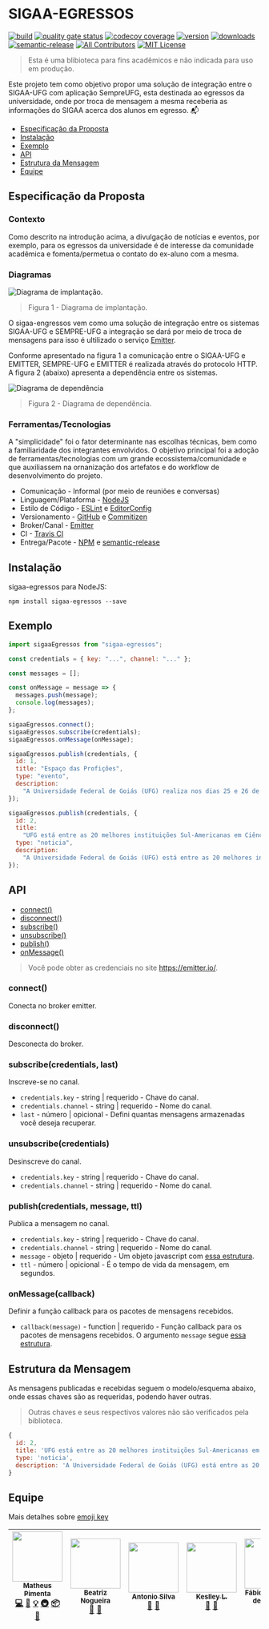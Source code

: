 # SIGAA-EGRESSOS

[![build](https://github.com/matheuspiment/sigaa-egressos/actions/workflows/build.yml/badge.svg)](https://github.com/matheuspiment/sigaa-egressos/actions/workflows/build.yml)
[![quality gate status](https://sonarcloud.io/api/project_badges/measure?project=matheuspiment_sigaa-egressos&metric=alert_status)](https://sonarcloud.io/summary/new_code?id=matheuspiment_sigaa-egressos)
[![codecov coverage](https://img.shields.io/codecov/c/github/matheuspiment/sigaa-egressos.svg)](https://codecov.io/gh/matheuspiment/sigaa-egressos)
[![version](https://img.shields.io/npm/v/sigaa-egressos.svg)](https://www.npmjs.com/package/sigaa-egressos)
[![downloads](https://img.shields.io/npm/dw/sigaa-egressos.svg)](https://www.npmjs.com/package/sigaa-egressos)
[![semantic-release](https://img.shields.io/badge/%20%20%F0%9F%93%A6%F0%9F%9A%80-semantic--release-e10079.svg)](https://github.com/matheuspiment/sigaa-egressos)
[![All Contributors](https://img.shields.io/badge/all_contributors-5-orange.svg)](#contributors)
[![MIT License](https://img.shields.io/github/license/matheuspiment/sigaa-egressos.svg)](https://opensource.org/licenses/MIT)

> Esta é uma blibioteca para fins acadêmicos e não indicada para uso em produção.

Este projeto tem como objetivo propor uma solução de integração entre o SIGAA-UFG com aplicação SempreUFG, esta destinada ao egressos da universidade, onde por troca de mensagem a mesma receberia as informações do SIGAA acerca dos alunos em egresso. :mailbox_with_mail:

- [Especificação da Proposta](#especificação-da-proposta)
- [Instalação](#instalação)
- [Exemplo](#exemplo)
- [API](#api)
- [Estrutura da Mensagem](#estrutura-da-mensagem)
- [Equipe](#equipe)

## Especificação da Proposta

### Contexto

Como descrito na introdução acima, a divulgação de notícias e eventos, por exemplo, para os egressos da universidade é de interesse da comunidade acadêmica e fomenta/permetua o contato do ex-aluno com a mesma.

### Diagramas

![Diagrama de implantação.](./docs/diagrama-implantacao.png)

> Figura 1 - Diagrama de implantação.

O sigaa-engressos vem como uma solução de integração entre os sistemas SIGAA-UFG e SEMPRE-UFG a integração se dará por meio de troca de mensagens para isso é ultilizado o serviço [Emitter](https://emitter.io/).

Conforme apresentado na figura 1 a comunicação entre o SIGAA-UFG e EMITTER, SEMPRE-UFG e EMITTER é realizada através do protocolo HTTP. A figura 2 (abaixo) apresenta a dependência entre os sistemas.

![Diagrama de dependência](./docs/diagrama-dependencia.png)

> Figura 2 - Diagrama de dependência.

### Ferramentas/Tecnologias

A "simplicidade" foi o fator determinante nas escolhas técnicas, bem como a familiaridade dos integrantes envolvidos. O objetivo principal foi a adoção de ferramentas/tecnologias com um grande ecossistema/comunidade e que auxiliassem na ornanização dos artefatos e do workflow de desenvolvimento do projeto.

- Comunicação - Informal (por meio de reuniões e conversas)
- Linguagem/Plataforma - [NodeJS](https://nodejs.org/en/)
- Estilo de Código - [ESLint](https://eslint.org/) e [EditorConfig](https://editorconfig.org/)
- Versionamento - [GitHub](https://github.com/) e [Commitizen](https://github.com/commitizen)
- Broker/Canal - [Emitter](https://emitter.io/)
- CI - [Travis CI](https://travis-ci.org/)
- Entrega/Pacote - [NPM](https://www.npmjs.com/) e [semantic-release](https://github.com/semantic-release/semantic-release)

## Instalação

sigaa-egressos para NodeJS:

```shell
npm install sigaa-egressos --save
```

## Exemplo

```javascript
import sigaaEgressos from "sigaa-egressos";

const credentials = { key: "...", channel: "..." };

const messages = [];

const onMessage = message => {
  messages.push(message);
  console.log(messages);
};

sigaaEgressos.connect();
sigaaEgressos.subscribe(credentials);
sigaaEgressos.onMessage(onMessage);

sigaaEgressos.publish(credentials, {
  id: 1,
  title: "Espaço das Profições",
  type: "evento",
  description:
    "A Universidade Federal de Goiás (UFG) realiza nos dias 25 e 26 de junho, o Espaço das Profissões 2018, na Regional Goiânia, uma exposição que aproxima os universitários e profissionais da Instituição de estudantes do ensino médio, interessados em ingressar na UFG."
});

sigaaEgressos.publish(credentials, {
  id: 2,
  title:
    "UFG está entre as 20 melhores instituições Sul-Americanas em Ciências da Terra e Ambientais",
  type: "noticia",
  description:
    "A Universidade Federal de Goiás (UFG) está entre as 20 melhores instituições Sul-Americanas no que diz respeito às produções na área de Ciências da Terra e Ambientais. O ranking é do Nature Index, um banco de dados sobre publicações, autorias e produtividade dos pesquisadores."
});
```

## API

- [connect()](#connect)
- [disconnect()](#disconnect)
- [subscribe()](#subscribelast)
- [unsubscribe()](#unsubscribe)
- [publish()](#publishmessage-ttl)
- [onMessage()](#onmessagecallback)

> Você pode obter as credenciais no site https://emitter.io/.

### connect()

Conecta no broker emitter.

### disconnect()

Desconecta do broker.

### subscribe(credentials, last)

Inscreve-se no canal.

- `credentials.key` - string | requerido - Chave do canal.
- `credentials.channel` - string | requerido - Nome do canal.
- `last` - número | opicional - Defini quantas mensagens armazenadas você deseja recuperar.

### unsubscribe(credentials)

Desinscreve do canal.

- `credentials.key` - string | requerido - Chave do canal.
- `credentials.channel` - string | requerido - Nome do canal.

### publish(credentials, message, ttl)

Publica a mensagem no canal.

- `credentials.key` - string | requerido - Chave do canal.
- `credentials.channel` - string | requerido - Nome do canal.
- `message` - objeto | requerido - Um objeto javascript com [essa estrutura](#estrutura-da-mensagem).
- `ttl` - número | opicional - É o tempo de vida da mensagem, em segundos.

### onMessage(callback)

Definir a função callback para os pacotes de mensagens recebidos.

- `callback(message)` - function | requerido - Função callback para os pacotes de mensagens recebidos. O argumento `message` segue [essa estrutura](#estrutura-da-mensagem).

## Estrutura da Mensagem

As mensagens publicadas e recebidas seguem o modelo/esquema abaixo, onde essas chaves são as requeridas, podendo haver outras.

> Outras chaves e seus respectivos valores não são verificados pela biblioteca.

```javascript
{
  id: 2,
  title: 'UFG está entre as 20 melhores instituições Sul-Americanas em Ciências da Terra e Ambientais',
  type: 'noticia',
  description: 'A Universidade Federal de Goiás (UFG) está entre as 20 melhores instituições Sul-Americanas no que diz respeito às produções na área de Ciências da Terra e Ambientais. O ranking é do Nature Index, um banco de dados sobre publicações, autorias e produtividade dos pesquisadores.',
}
```

## Equipe

Mais detalhes sobre [emoji key](https://github.com/kentcdodds/all-contributors#emoji-key)

<!-- ALL-CONTRIBUTORS-LIST:START - Do not remove or modify this section -->
<!-- prettier-ignore -->
| [<img src="https://avatars3.githubusercontent.com/u/14007153?v=4" width="100px;"/><br /><sub><b>Matheus Pimenta</b></sub>](https://github.com/matheuspiment)<br />[💻](https://github.com/matheuspiment/sigaa-egressos/commits?author=matheuspiment "Code") [📖](https://github.com/matheuspiment/sigaa-egressos/commits?author=matheuspiment "Documentation") [💡](#example-matheuspiment "Examples") [🚇](#infra-matheuspiment "Infrastructure (Hosting, Build-Tools, etc)") [📦](#platform-matheuspiment "Packaging/porting to new platform") [🤔](#ideas-matheuspiment "Ideas, Planning, & Feedback") | [<img src="https://avatars0.githubusercontent.com/u/14222873?v=4" width="100px;"/><br /><sub><b>Beatriz Nogueira</b></sub>](https://github.com/BeatrizN)<br />[📖](https://github.com/matheuspiment/sigaa-egressos/commits?author=BeatrizN "Documentation") [🤔](#ideas-BeatrizN "Ideas, Planning, & Feedback") | [<img src="https://avatars1.githubusercontent.com/u/13911633?v=4" width="100px;"/><br /><sub><b>Antonio Silva</b></sub>](https://github.com/antoni-s)<br />[📖](https://github.com/matheuspiment/sigaa-egressos/commits?author=antoni-s "Documentation") [🤔](#ideas-antoni-s "Ideas, Planning, & Feedback") | [<img src="https://avatars0.githubusercontent.com/u/13686670?v=4" width="100px;"/><br /><sub><b>Keslley L.</b></sub>](https://github.com/keslleylima)<br />[📖](https://github.com/matheuspiment/sigaa-egressos/commits?author=keslleylima "Documentation") [🤔](#ideas-keslleylima "Ideas, Planning, & Feedback") | [<img src="https://avatars1.githubusercontent.com/u/1735792?v=4" width="100px;"/><br /><sub><b>Fábio Nogueira de Lucena</b></sub>](http://www.inf.ufg.br/~fabio)<br />[🤔](#ideas-kyriosdata "Ideas, Planning, & Feedback") |
| :---: | :---: | :---: | :---: | :---: |

<!-- ALL-CONTRIBUTORS-LIST:END -->
